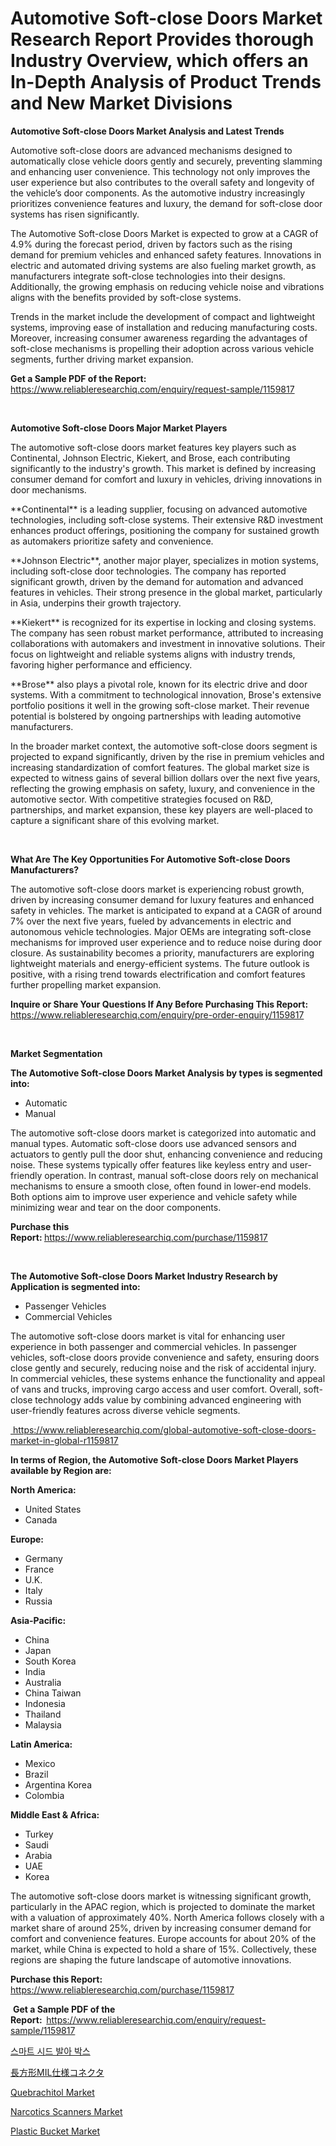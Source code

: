 <p><h1>Automotive Soft-close Doors Market Research Report Provides thorough Industry Overview, which offers an In-Depth Analysis of Product Trends and New Market Divisions</h1></p><p><strong>Automotive Soft-close Doors Market Analysis and Latest Trends</strong></p>
<p><p>Automotive soft-close doors are advanced mechanisms designed to automatically close vehicle doors gently and securely, preventing slamming and enhancing user convenience. This technology not only improves the user experience but also contributes to the overall safety and longevity of the vehicle’s door components. As the automotive industry increasingly prioritizes convenience features and luxury, the demand for soft-close door systems has risen significantly.</p><p>The Automotive Soft-close Doors Market is expected to grow at a CAGR of 4.9% during the forecast period, driven by factors such as the rising demand for premium vehicles and enhanced safety features. Innovations in electric and automated driving systems are also fueling market growth, as manufacturers integrate soft-close technologies into their designs. Additionally, the growing emphasis on reducing vehicle noise and vibrations aligns with the benefits provided by soft-close systems. </p><p>Trends in the market include the development of compact and lightweight systems, improving ease of installation and reducing manufacturing costs. Moreover, increasing consumer awareness regarding the advantages of soft-close mechanisms is propelling their adoption across various vehicle segments, further driving market expansion.</p></p>
<p><strong>Get a Sample PDF of the Report:&nbsp;</strong> <a href="https://www.reliableresearchiq.com/enquiry/request-sample/1159817">https://www.reliableresearchiq.com/enquiry/request-sample/1159817</a></p>
<p>&nbsp;</p>
<p><strong>Automotive Soft-close Doors Major Market Players</strong></p>
<p><p>The automotive soft-close doors market features key players such as Continental, Johnson Electric, Kiekert, and Brose, each contributing significantly to the industry's growth. This market is defined by increasing consumer demand for comfort and luxury in vehicles, driving innovations in door mechanisms.</p><p>**Continental** is a leading supplier, focusing on advanced automotive technologies, including soft-close systems. Their extensive R&D investment enhances product offerings, positioning the company for sustained growth as automakers prioritize safety and convenience.</p><p>**Johnson Electric**, another major player, specializes in motion systems, including soft-close door technologies. The company has reported significant growth, driven by the demand for automation and advanced features in vehicles. Their strong presence in the global market, particularly in Asia, underpins their growth trajectory.</p><p>**Kiekert** is recognized for its expertise in locking and closing systems. The company has seen robust market performance, attributed to increasing collaborations with automakers and investment in innovative solutions. Their focus on lightweight and reliable systems aligns with industry trends, favoring higher performance and efficiency.</p><p>**Brose** also plays a pivotal role, known for its electric drive and door systems. With a commitment to technological innovation, Brose's extensive portfolio positions it well in the growing soft-close market. Their revenue potential is bolstered by ongoing partnerships with leading automotive manufacturers.</p><p>In the broader market context, the automotive soft-close doors segment is projected to expand significantly, driven by the rise in premium vehicles and increasing standardization of comfort features. The global market size is expected to witness gains of several billion dollars over the next five years, reflecting the growing emphasis on safety, luxury, and convenience in the automotive sector. With competitive strategies focused on R&D, partnerships, and market expansion, these key players are well-placed to capture a significant share of this evolving market.</p></p>
<p>&nbsp;</p>
<p><strong>What Are The Key Opportunities For Automotive Soft-close Doors Manufacturers?</strong></p>
<p><p>The automotive soft-close doors market is experiencing robust growth, driven by increasing consumer demand for luxury features and enhanced safety in vehicles. The market is anticipated to expand at a CAGR of around 7% over the next five years, fueled by advancements in electric and autonomous vehicle technologies. Major OEMs are integrating soft-close mechanisms for improved user experience and to reduce noise during door closure. As sustainability becomes a priority, manufacturers are exploring lightweight materials and energy-efficient systems. The future outlook is positive, with a rising trend towards electrification and comfort features further propelling market expansion.</p></p>
<p><strong>Inquire or Share Your Questions If Any Before Purchasing This Report:</strong> <a href="https://www.reliableresearchiq.com/enquiry/pre-order-enquiry/1159817">https://www.reliableresearchiq.com/enquiry/pre-order-enquiry/1159817</a></p>
<p>&nbsp;</p>
<p><strong>Market Segmentation</strong></p>
<p><strong>The Automotive Soft-close Doors Market Analysis by types is segmented into:</strong></p>
<p><ul><li>Automatic</li><li>Manual</li></ul></p>
<p><p>The automotive soft-close doors market is categorized into automatic and manual types. Automatic soft-close doors use advanced sensors and actuators to gently pull the door shut, enhancing convenience and reducing noise. These systems typically offer features like keyless entry and user-friendly operation. In contrast, manual soft-close doors rely on mechanical mechanisms to ensure a smooth close, often found in lower-end models. Both options aim to improve user experience and vehicle safety while minimizing wear and tear on the door components.</p></p>
<p><strong>Purchase this Report:&nbsp;</strong><a href="https://www.reliableresearchiq.com/purchase/1159817">https://www.reliableresearchiq.com/purchase/1159817</a></p>
<p>&nbsp;</p>
<p><strong>The Automotive Soft-close Doors Market Industry Research by Application is segmented into:</strong></p>
<p><ul><li>Passenger Vehicles</li><li>Commercial Vehicles</li></ul></p>
<p><p>The automotive soft-close doors market is vital for enhancing user experience in both passenger and commercial vehicles. In passenger vehicles, soft-close doors provide convenience and safety, ensuring doors close gently and securely, reducing noise and the risk of accidental injury. In commercial vehicles, these systems enhance the functionality and appeal of vans and trucks, improving cargo access and user comfort. Overall, soft-close technology adds value by combining advanced engineering with user-friendly features across diverse vehicle segments.</p></p>
<p><a href="https://www.reliableresearchiq.com/global-automotive-soft-close-doors-market-in-global-r1159817">&nbsp;https://www.reliableresearchiq.com/global-automotive-soft-close-doors-market-in-global-r1159817</a></p>
<p><strong>In terms of Region, the Automotive Soft-close Doors Market Players available by Region are:</strong></p>
<p>
    <p> <strong> North America: </strong>
        <ul>
            <li>United States</li>
            <li>Canada</li>
        </ul>
        </p> 
    <p> <strong> Europe: </strong>
        <ul>
            <li>Germany</li>
            <li>France</li>
            <li>U.K.</li>
            <li>Italy</li>
            <li>Russia</li>
        </ul>
        </p> 
    <p> <strong> Asia-Pacific: </strong>
        <ul>
            <li>China</li>
            <li>Japan</li>
            <li>South Korea</li>
            <li>India</li>
            <li>Australia</li>
            <li>China Taiwan</li>
            <li>Indonesia</li>
            <li>Thailand</li>
            <li>Malaysia</li>
        </ul>
        </p> 
    <p> <strong> Latin America: </strong>
        <ul>
            <li>Mexico</li>
            <li>Brazil</li>
            <li>Argentina Korea</li>
            <li>Colombia</li>
        </ul>
        </p> 
    <p> <strong> Middle East & Africa: </strong>
        <ul>
            <li>Turkey</li>
            <li>Saudi</li>
            <li>Arabia</li>
            <li>UAE</li>
            <li>Korea</li>
        </ul>
    </p>
    </p>
<p><p>The automotive soft-close doors market is witnessing significant growth, particularly in the APAC region, which is projected to dominate the market with a valuation of approximately 40%. North America follows closely with a market share of around 25%, driven by increasing consumer demand for comfort and convenience features. Europe accounts for about 20% of the market, while China is expected to hold a share of 15%. Collectively, these regions are shaping the future landscape of automotive innovations.</p></p>
<p><strong>Purchase this Report: </strong><a href="https://www.reliableresearchiq.com/purchase/1159817">https://www.reliableresearchiq.com/purchase/1159817</a></p>
<p>&nbsp;<strong>Get a Sample PDF of the Report:&nbsp;&nbsp;</strong><a href="https://www.reliableresearchiq.com/enquiry/request-sample/1159817">https://www.reliableresearchiq.com/enquiry/request-sample/1159817</a></p>
<p><strong></strong></p>
<p><p><a href="https://medium.com/@danielhavlin/smart-seed-germination-box-market-%EC%9D%98-%EA%B8%80%EB%A1%9C%EB%B2%8C-%EC%8B%9C%EC%9E%A5-%EA%B0%9C%EC%9A%94%EB%8A%94-%EC%A0%84-%EC%84%B8%EA%B3%84-%EB%B0%8F-%EC%A3%BC%EC%9A%94-%EC%8B%9C%EC%9E%A5%EC%9D%98-%EC%82%B0%EC%97%85%EC%97%90-%EC%98%81%ED%96%A5%EC%9D%84-%EB%AF%B8%EC%B9%98%EB%8A%94-%EC%A3%BC%EC%9A%94-%ED%8A%B8%EB%A0%8C%EB%93%9C%EC%97%90-%EB%8C%80%ED%95%9C-%EB%8F%85%ED%8A%B9%ED%95%9C-%EA%B4%80%EC%A0%90%EC%9D%84-%EC%A0%9C%EA%B3%B5%ED%95%A9%EB%8B%88%EB%8B%A4-9800d24cfbd7">스마트 시드 발아 박스</a></p><p><a href="https://medium.com/@natkinneij6j/rectangular-mil-spec-connector-market-%E3%81%AF-%E3%82%B3%E3%82%B9%E3%83%88%E7%AE%A1%E7%90%86%E3%81%A8%E5%8A%B9%E7%8E%87%E5%90%91%E4%B8%8A%E3%82%92%E5%84%AA%E5%85%88%E3%81%97%E3%81%BE%E3%81%99-%E3%81%95%E3%82%89%E3%81%AB-%E5%A0%B1%E5%91%8A%E6%9B%B8%E3%81%AF%E5%B8%82%E5%A0%B4%E3%81%AE%E9%9C%80%E8%A6%81%E9%9D%A2%E3%81%A8%E4%BE%9B%E7%B5%A6%E9%9D%A2%E3%81%AE%E4%B8%A1%E6%96%B9%E3%82%92%E3%82%AB%E3%83%90%E3%83%BC%E3%81%97%E3%81%A6%E3%81%84%E3%81%BE%E3%81%99-9b6deda6886e">長方形MIL仕様コネクタ</a></p><p><a href="https://issuu.com/reportprime-2/docs/quebrachitol-market-size-2030.pptx_ef88fc16700088">Quebrachitol Market</a></p><p><a href="https://github.com/michaelhall412/Market-Research-Report-List-1/blob/main/narcotics-scanners-market.md">Narcotics Scanners Market</a></p><p><a href="https://www.linkedin.com/pulse/plastic-bucket-industry-forecast-market-shifts-strategic-3vbzc?trackingId=RAl3PQx%2BSYGlu6yRBEBT%2BA%3D%3D">Plastic Bucket Market</a></p></p>